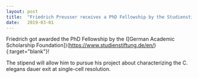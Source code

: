 ```yaml
---
layout: post
title:  "Friedrich Preusser receives a PhD Fellowship by the Studienstiftung"
date:   2019-03-01    
---
```

Friedrich got awarded the PhD Fellowship by the ([German Academic Scholarship Foundation])(https://www.studienstiftung.de/en/){:target="blank"}!

The stipend will allow him to pursue his project about characterizing the C. elegans dauer exit at single-cell resolution.
